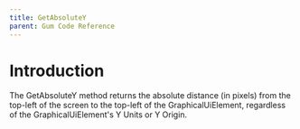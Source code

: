 ```yaml
---
title: GetAbsoluteY
parent: Gum Code Reference
---
```


# Introduction

The GetAbsoluteY method returns the absolute distance \(in pixels\) from the top-left of the screen to the top-left of the GraphicalUiElement, regardless of the GraphicalUiElement's Y Units or Y Origin.

